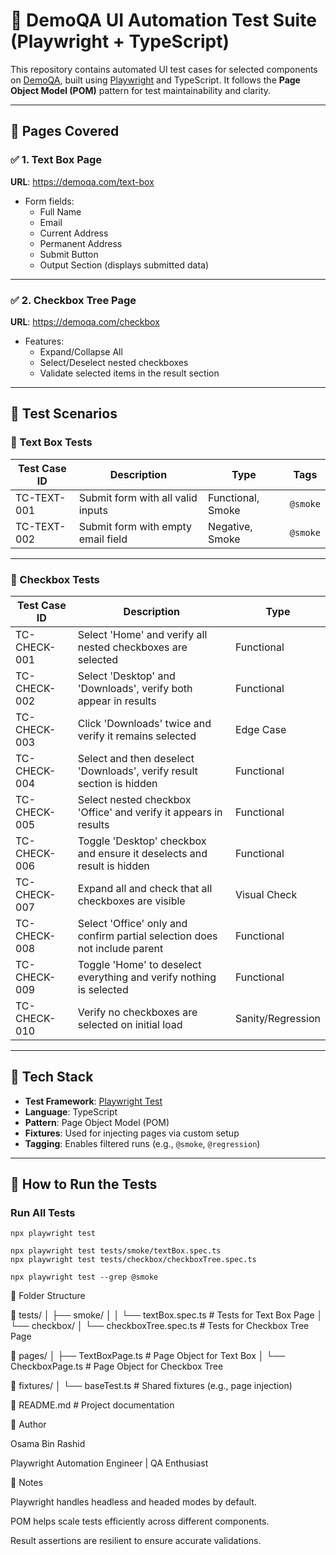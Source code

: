 # 🧪 DemoQA UI Automation Test Suite (Playwright + TypeScript)

This repository contains automated UI test cases for selected components on [DemoQA](https://demoqa.com/), built using [Playwright](https://playwright.dev/) and TypeScript. It follows the **Page Object Model (POM)** pattern for test maintainability and clarity.

---

## 📄 Pages Covered

### ✅ 1. Text Box Page

**URL**: https://demoqa.com/text-box

- Form fields:
  - Full Name
  - Email
  - Current Address
  - Permanent Address
  - Submit Button
  - Output Section (displays submitted data)

---

### ✅ 2. Checkbox Tree Page

**URL**: https://demoqa.com/checkbox

- Features:
  - Expand/Collapse All
  - Select/Deselect nested checkboxes
  - Validate selected items in the result section

---

## 🧪 Test Scenarios

### 🔹 Text Box Tests

| Test Case ID | Description                          | Type              | Tags      |
|--------------|--------------------------------------|-------------------|-----------|
| TC-TEXT-001  | Submit form with all valid inputs    | Functional, Smoke | `@smoke`  |
| TC-TEXT-002  | Submit form with empty email field   | Negative, Smoke   | `@smoke`  |

---

### 🔹 Checkbox Tests

| Test Case ID   | Description                                                                 | Type             |
|----------------|-----------------------------------------------------------------------------|------------------|
| TC-CHECK-001   | Select 'Home' and verify all nested checkboxes are selected                 | Functional       |
| TC-CHECK-002   | Select 'Desktop' and 'Downloads', verify both appear in results             | Functional       |
| TC-CHECK-003   | Click 'Downloads' twice and verify it remains selected                      | Edge Case        |
| TC-CHECK-004   | Select and then deselect 'Downloads', verify result section is hidden       | Functional       |
| TC-CHECK-005   | Select nested checkbox 'Office' and verify it appears in results            | Functional       |
| TC-CHECK-006   | Toggle 'Desktop' checkbox and ensure it deselects and result is hidden      | Functional       |
| TC-CHECK-007   | Expand all and check that all checkboxes are visible                        | Visual Check     |
| TC-CHECK-008   | Select 'Office' only and confirm partial selection does not include parent  | Functional       |
| TC-CHECK-009   | Toggle 'Home' to deselect everything and verify nothing is selected         | Functional       |
| TC-CHECK-010   | Verify no checkboxes are selected on initial load                           | Sanity/Regression|

---

## 🧰 Tech Stack

- **Test Framework**: [Playwright Test](https://playwright.dev/test)
- **Language**: TypeScript
- **Pattern**: Page Object Model (POM)
- **Fixtures**: Used for injecting pages via custom setup
- **Tagging**: Enables filtered runs (e.g., `@smoke`, `@regression`)

---

## 🚀 How to Run the Tests

### Run All Tests
```
npx playwright test
```
```
npx playwright test tests/smoke/textBox.spec.ts
npx playwright test tests/checkbox/checkboxTree.spec.ts
```
```
npx playwright test --grep @smoke
```
📁 Folder Structure

📂 tests/
│   ├── smoke/
│   │   └── textBox.spec.ts             # Tests for Text Box Page
│   └── checkbox/
│       └── checkboxTree.spec.ts        # Tests for Checkbox Tree Page

📂 pages/
│   ├── TextBoxPage.ts                  # Page Object for Text Box
│   └── CheckboxPage.ts                 # Page Object for Checkbox Tree

📂 fixtures/
│   └── baseTest.ts                     # Shared fixtures (e.g., page injection)

📄 README.md                            # Project documentation

👤 Author

Osama Bin Rashid

Playwright Automation Engineer | QA Enthusiast

📌 Notes

Playwright handles headless and headed modes by default.

POM helps scale tests efficiently across different components.

Result assertions are resilient to ensure accurate validations.
